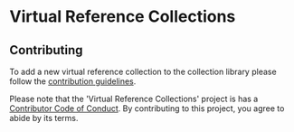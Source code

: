 # Virtual Reference Collections

## Contributing

To add a new virtual reference collection to the collection library please follow the
[contribution guidelines](https://github.com/luomus/vrc/blob/main/CONTRIBUTING.md).

Please note that the 'Virtual Reference Collections' project is has a
[Contributor Code of Conduct](https://github.com/luomus/vrc/blob/main/CODE_OF_CONDUCT.md).
By contributing to this project, you agree to abide by its terms.
